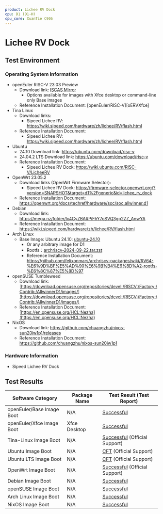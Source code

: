 ```yaml
---
product: Lichee RV Dock
cpu: D1 (D1-H)
cpu_core: XuanTie C906
---
```


# Lichee RV Dock 

## Test Environment

### Operating System Information

- openEuler RISC-V 23.03 Preview
  - Download link: [ISCAS Mirror][oERVDL]
    - Options available for images with Xfce desktop or command-line only Base images
  - Reference Installation Document: [openEuler/RISC-V][oERVXfce]
- Tina Linux
  - Download links:
    - Sipeed Lichee RV: https://wiki.sipeed.com/hardware/zh/lichee/RV/flash.html
  - Reference Installation Document:
    - Sipeed Lichee RV: https://wiki.sipeed.com/hardware/zh/lichee/RV/flash.html
- Ubuntu
  - 24.10 Download link: https://ubuntu.com/download/risc-v
  - 24.04.2 LTS Download link: https://ubuntu.com/download/risc-v
  - Reference Installation Document:
      - Sipeed Lichee RV Dock: https://wiki.ubuntu.com/RISC-V/LicheeRV
- OpenWrt 23.05.2
  - Download links (OpenWrt Firmware Selector):
    - Sipeed Lichee RV Dock: https://firmware-selector.openwrt.org/?version=SNAPSHOT&target=d1%2Fgeneric&id=lichee_rv_dock
  - Reference Installation Document: https://openwrt.org/docs/techref/hardware/soc/soc.allwinner.d1
- Debian
  - Download link: https://mega.nz/folder/lx4CyZBA#PiFhY7oSVQ3gp2ZZ_AnwYA
  - Reference Installation Document: https://wiki.sipeed.com/hardware/zh/lichee/RV/flash.html
- Arch Linux
  - Base Image: Ubuntu 24.10: [ubuntu-24.10](https://ubuntu.com/download/risc-v)
    - Or any arbitrary image for D1
    - Rootfs：[archriscv-2024-09-22.tar.zst](https://archriscv.felixc.at/images/archriscv-2024-09-22.tar.zst)
    - Reference Installation Document: https://github.com/felixonmars/archriscv-packages/wiki/RV64-%E6%9D%BF%E5%AD%90%E6%9B%B4%E6%8D%A2-rootfs-%E6%8C%87%E5%8D%97
- openSUSE Tumbleweed
  - Download link: [https://download.opensuse.org/repositories/devel:/RISCV:/Factory:/Contrib:/AllwinnerD1/images/](https://download.opensuse.org/repositories/devel:/RISCV:/Factory:/Contrib:/AllwinnerD1/images/)
  - Reference Installation Document: [https://en.opensuse.org/HCL:Nezha](https://en.opensuse.org/HCL:Nezha)
- NixOS
  - Download link: https://github.com/chuangzhu/nixos-sun20iw1p1/releases
  - Reference Installation Document: https://github.com/chuangzhu/nixos-sun20iw1p1

### Hardware Information

- Sipeed Lichee RV Dock

## Test Results

| Software Category         | Package Name | Test Result (Test Report)                  |
|---------------------------|--------------|--------------------------------------------|
| openEuler/Base Image Boot | N/A          | [Successful][oERV]                         |
| openEuler/Xfce Image Boot | Xfce Desktop | [Successful][oERV]                         |
| Tina-Linux Image Boot     | N/A          | [Successful][TinaNezha] (Official Support) |
| Ubuntu Image Boot         | N/A          | [CFT][Ubuntu] (Official Support)           |
| Ubuntu LTS Image Boot     | N/A          | [CFT][Ubuntu LTS] (Official Support)       |
| OpenWrt Image Boot        | N/A          | [Successful][OpenWrt] (Official Support)   |
| Debian Image Boot         | N/A          | [Successful][Debian]                       |
| openSUSE Image Boot       | N/A          | [Successful][openSUSE]                     |
| Arch Linux Image Boot     | N/A          | [Successful][Arch]                         |
| NixOS Image Boot          | N/A          | [Successful][NixOS]                        |

[oERVDL]: https://mirror.iscas.ac.cn/openeuler-sig-riscv/openEuler-RISC-V/preview/openEuler-23.03-V1-riscv64/D1/
[oERV]: ./openEuler/README.md
[TinaNezha]: ./TinaLinux/README.md
[Ubuntu]: ./Ubuntu/README.md
[Ubuntu LTS]: ./Ubuntu/README_LTS.md
[OpenWrt]: ./OpenWrt/README.md
[Debian]: ./Debian/README.md
[openSUSE]: ./openSUSE/README.md
[Arch]: ./ArchLinux/README.md
[NixOS]: ./NixOS/README.md

